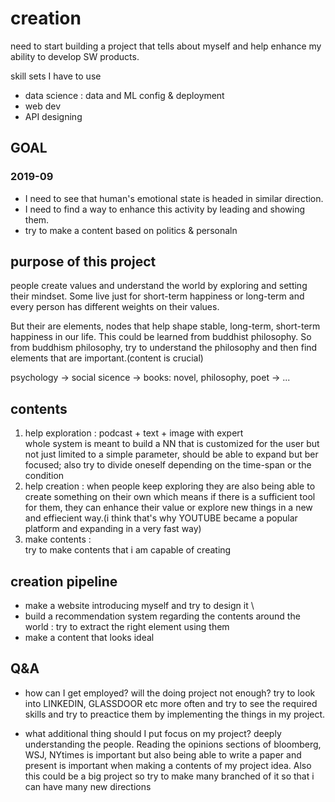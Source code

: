 # creation

 need to start building a project that tells about myself and help enhance my ability to develop SW products.

skill sets I have to use
- data science : data and ML config & deployment
- web dev
- API designing

## GOAL
### 2019-09
 - I need to see that human's emotional state is headed in similar direction.
 - I need to find a way to enhance this activity by leading and showing them.
 - try to make a content based on politics & personaln

## purpose of this project
people create values and understand the world by exploring and setting their mindset. Some live just for short-term happiness or long-term and every person has different weights on their values.

But their are elements, nodes that help shape stable, long-term, short-term happiness in our life. This could be learned from buddhist philosophy. So from buddhism philosophy, try to understand the philosophy and then find elements that are important.(content is crucial)

psychology -> social sicence -> books: novel, philosophy, poet -> ...

## contents
1. help exploration : podcast + text + image with expert\
    whole system is meant to build a NN that is customized for the user but not just limited to a simple parameter, should be able to expand but ber focused; also try to divide oneself depending on the time-span or the condition
2. help creation :
   when people keep exploring they are also being able to create something on their own which means if there is a sufficient tool for them, they can enhance their value or explore new things in a new and effiecient way.(i think that's why YOUTUBE became a popular platform and expanding in a very fast way)
3. make contents : \
   try to make contents that i am capable of creating

## creation pipeline
- make a website introducing myself and try to design it \
- build a recommendation system regarding the contents around the world : try to extract the right element using them
- make a content that looks ideal


## Q&A
- how can I get employed? will the doing project not enough?
   try to look into LINKEDIN, GLASSDOOR etc more often and try to see the required skills and try to preactice them by implementing the things in my project.

- what additional thing should I put focus on my project?
  deeply understanding the people. Reading the opinions sections of bloomberg, WSJ, NYtimes is important but also being able to write a paper and present is important when making a contents of my project idea. Also this could be a big project so try to make many branched of it so that i can have many new directions